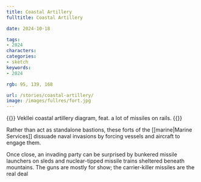 ```yaml
---
title: Coastal Artillery
fulltitle: Coastal Artillery

date: 2024-10-18

tags:
- 2024
characters:
categories:
- sketch
keywords:
- 2024

rgb: 95, 139, 168

url: /stories/coastal-artillery/
image: /images/fullres/fort.jpg
---
```

{{<note caption>}}
Vekllei coastal artillery diagram, feat. a lot of missiles on rails.
{{</note>}}

Rather than act as standalone bastions, these forts of the [[marine|Marine Services]] dissuade naval invasions by forcing vessels and aircraft to engage them.

Once close, an invading party can be surprised by bunkered missile launchers on sleds and nuclear-tipped missile trains sheltered beneath mountains. The guns are mostly for show; the carrier-killer missiles are the real deal